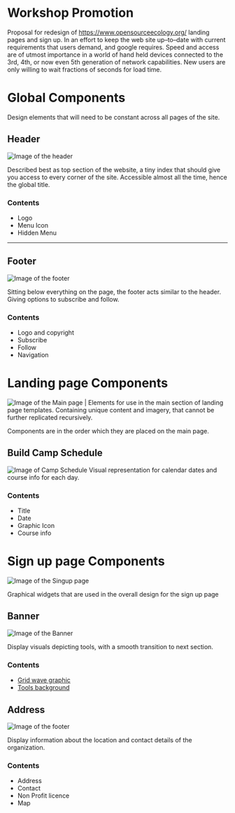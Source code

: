 # Workshop Promotion
Proposal for redesign of https://www.opensourceecology.org/ landing pages and sign up. In an effort to keep the web site up–to–date with current requirements that users demand, and google requires. Speed and access are of utmost importance in a world of hand held devices connected to the 3rd, 4th, or now even 5th generation of network capabilities. New users are only willing to wait fractions of seconds for load time.


# Global Components
Design elements that will need to be constant across all pages of the site.

## Header
![Image of the header](https://github.com/shaunmac/workshop-promotion/blob/master/images/header.jpg "Logo to the left menu icon to the right")

Described best as top section of the website, a tiny index that should give you access to every corner of the site. Accessible almost all the time, hence the global title.

### Contents
- Logo
- Menu Icon
- Hidden Menu

---

## Footer
![Image of the footer](https://github.com/shaunmac/workshop-promotion/blob/master/images/footer.jpg "Logo top links below")

Sitting below everything on the page, the footer acts similar to the header. Giving options to subscribe and follow.

### Contents
- Logo and copyright
- Subscribe
- Follow
- Navigation


# Landing page Components
![Image of the Main page](https://github.com/shaunmac/workshop-promotion/blob/master/images/overview_landing.jpg "Over view of landing page") | Elements for use in the main section of landing page templates. Containing unique content and imagery, that cannot be further replicated recursively.

Components are in the order which they are placed on the main page.

## Build Camp Schedule
![Image of Camp Schedule](https://github.com/shaunmac/workshop-promotion/blob/master/images/content_buildcamp.jpg "Over view of signup page")
Visual representation for calendar dates and course info for each day.

### Contents
- Title
- Date
- Graphic Icon
- Course info


# Sign up page Components
![Image of the Singup page](https://github.com/shaunmac/workshop-promotion/blob/master/images/overview_singup.jpg "Over view of signup page")

Graphical widgets that are used in the overall design for the sign up page

## Banner
![Image of the Banner](https://github.com/shaunmac/workshop-promotion/blob/master/images/content_banner.jpg "Logo top")

Display visuals depicting tools, with a smooth transition to next section.

### Contents
- [Grid wave graphic ](https://graphicriver.net/item/gradient-network-wave-backgrounds/20262014?utm_source=Iterable&utm_medium=email&utm_campaign=market_email_blast_m_ffom_engaged_jan5_2021)
- [Tools background](https://unsplash.com/photos/NL_DF0Klepc)

## Address

![Image of the footer](https://github.com/shaunmac/workshop-promotion/blob/master/images/content_address.jpg "Logo top")


Display information about the location and contact details of the organization.

### Contents
- Address
- Contact
- Non Profit licence
- Map



